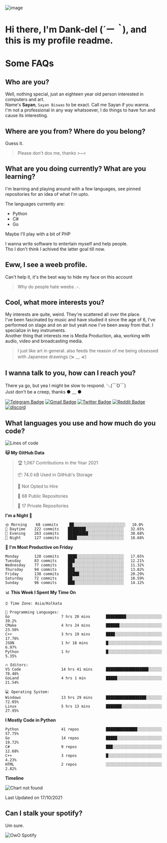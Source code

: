 ![image](https://user-images.githubusercontent.com/63096193/125182844-29f20800-e22f-11eb-8dc9-b0f2d29647bb.png)

# **Hi there, I'm Dank-del (*´ー｀*), and this is my profile readme.**
<!--  [![Profile views](https://gpvc.arturio.dev/dank-del)](https://github.com/dank-del) -->
# Some FAQs

## **Who are you?**

Well, nothing special, just an eighteen year old person interested in computers and art. \
Name's **Sayan**, `Sayan Biswas` to be exact. Call me Sayan if you wanna. \
I'm not a professional in any way whatsoever, I do things to have fun and cause its interesting.

## **Where are you from? Where do you belong?**

Guess it.
> Please don't dox me, thanks >~<

## **What are you doing currently? What are you learning?**

I'm learning and playing around with a few languages, see pinned repositories for an idea of what I'm upto.

The languages currently are:

- Python
- C#
- Go

Maybe I'll play with a bit of PHP

I wanna write software to entertain myself and help people. \
Tho I don't think I achived the latter goal till now.

## **Eww, I see a weeb profile.**

Can't help it, it's the best way to hide my face on this account
> Why do people hate weebs .-.

## **Cool, what more interests you?**

My interests are quite, weird. They're scattered all over the place. \
I've been fascinated by music and have studied it since the age of 6, I've performed on stage and on air but yeah now I've been away from that. I specialize in key instruments. \
Another thing that interests me is Media Production, aka, working with audio, video and broadcasting media.

> I just like art in general. also feeds the reason of me being obsessed with Japanese drawings (⋟ ﹏ ⋞)

## **I wanna talk to you, how can I reach you?**

There ya go, but yea I might be slow to respond. ＼(￣O￣) \
Just don't be a creep, thanks ● ﹏ ●

[![Telegram Badge](https://img.shields.io/badge/-dank_as_fuck-1ca0f1?style=flat-square&logo=telegram&logoColor=white&link=https://t.me/dank_as_fuck)](https://t.me/dank_as_fuck)
[![Gmail Badge](https://img.shields.io/badge/-chizuru@kanojo.tk-c14438?style=flat-square&logo=Gmail&logoColor=white&link=mailto:chizuru@kanojo.tk)](mailto:chizuru@kanojo.tk)
[![Twitter Badge](https://img.shields.io/twitter/follow/TheDankDel?style=social)](https://twitter.com/TheDankDel)
[![Reddit Badge](https://img.shields.io/reddit/user-karma/combined/dank_as_fuck_?style=social)](https://www.reddit.com/user/dank_as_fuck_/)
[![discord](https://discord-md-badge.vercel.app/api/shield/506536929152466945?style=social)](https://discordapp.com/users/506536929152466945)

## **What languages you use and how much do you code?**

<!--START_SECTION:waka-->
![Lines of code](https://img.shields.io/badge/From%20Hello%20World%20I%27ve%20Written-940414%20lines%20of%20code-blue)

**🐱 My GitHub Data** 

> 🏆 1,067 Contributions in the Year 2021
 > 
> 📦 74.0 kB Used in GitHub's Storage 
 > 
> 🚫 Not Opted to Hire
 > 
> 📜 68 Public Repositories 
 > 
> 🔑 17 Private Repositories  
 > 
**I'm a Night 🦉** 

```text
🌞 Morning    68 commits     ██░░░░░░░░░░░░░░░░░░░░░░░   10.0% 
🌆 Daytime    222 commits    ████████░░░░░░░░░░░░░░░░░   32.65% 
🌃 Evening    263 commits    █████████░░░░░░░░░░░░░░░░   38.68% 
🌙 Night      127 commits    ████░░░░░░░░░░░░░░░░░░░░░   18.68%

```
📅 **I'm Most Productive on Friday** 

```text
Monday       120 commits    ████░░░░░░░░░░░░░░░░░░░░░   17.65% 
Tuesday      83 commits     ███░░░░░░░░░░░░░░░░░░░░░░   12.21% 
Wednesday    77 commits     ██░░░░░░░░░░░░░░░░░░░░░░░   11.32% 
Thursday     94 commits     ███░░░░░░░░░░░░░░░░░░░░░░   13.82% 
Friday       138 commits    █████░░░░░░░░░░░░░░░░░░░░   20.29% 
Saturday     72 commits     ██░░░░░░░░░░░░░░░░░░░░░░░   10.59% 
Sunday       96 commits     ███░░░░░░░░░░░░░░░░░░░░░░   14.12%

```


📊 **This Week I Spent My Time On** 

```text
⌚︎ Time Zone: Asia/Kolkata

💬 Programming Languages: 
Go                       7 hrs 20 mins       █████████░░░░░░░░░░░░░░░░   39.2% 
CMake                    4 hrs 24 mins       ██████░░░░░░░░░░░░░░░░░░░   23.56% 
C++                      3 hrs 19 mins       ████░░░░░░░░░░░░░░░░░░░░░   17.76% 
JSON                     1 hr 18 mins        █░░░░░░░░░░░░░░░░░░░░░░░░   6.97% 
Python                   1 hr                █░░░░░░░░░░░░░░░░░░░░░░░░   5.35%

🔥 Editors: 
VS Code                  14 hrs 41 mins      ███████████████████░░░░░░   78.46% 
GoLand                   4 hrs 1 min         █████░░░░░░░░░░░░░░░░░░░░   21.54%

💻 Operating System: 
Windows                  13 hrs 29 mins      ██████████████████░░░░░░░   72.05% 
Linux                    5 hrs 13 mins       ███████░░░░░░░░░░░░░░░░░░   27.95%

```

**I Mostly Code in Python** 

```text
Python                   41 repos            ██████████████░░░░░░░░░░░   57.75% 
Go                       14 repos            █████░░░░░░░░░░░░░░░░░░░░   19.72% 
C#                       9 repos             ███░░░░░░░░░░░░░░░░░░░░░░   12.68% 
C++                      3 repos             █░░░░░░░░░░░░░░░░░░░░░░░░   4.23% 
HTML                     2 repos             ░░░░░░░░░░░░░░░░░░░░░░░░░   2.82%

```


**Timeline**

![Chart not found](https://raw.githubusercontent.com/Dank-del/Dank-del/main/charts/bar_graph.png) 


 Last Updated on 17/10/2021
<!--END_SECTION:waka-->

## **Can I stalk your spotify?**

Um sure.

![OwO Spotify](https://spotify-recently-played-readme.vercel.app/api?user=31fdrsslnr7nvq4ytqwtw7c4rxfm&count=5)
